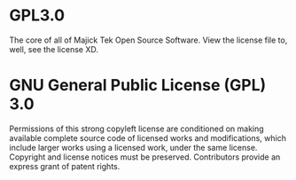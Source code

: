 # GPL3.0
The core of all of Majick Tek Open Source Software.
View the license file to, well, see the license XD.

# GNU General Public License (GPL) 3.0

Permissions of this strong copyleft license are conditioned on making available complete source code of licensed works and modifications, which include larger works using a licensed work, under the same license. Copyright and license notices must be preserved. Contributors provide an express grant of patent rights.
